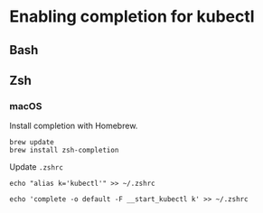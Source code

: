 # Enabling completion for kubectl

## Bash


## Zsh

### macOS

Install completion with Homebrew.

```
brew update
brew install zsh-completion
```

Update `.zshrc`

```
echo "alias k='kubectl'" >> ~/.zshrc

echo 'complete -o default -F __start_kubectl k' >> ~/.zshrc
```
